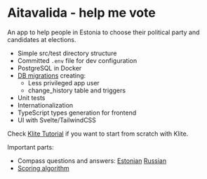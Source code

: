 # Aitavalida - help me vote

An app to help people in Estonia to choose their political party and candidates at elections.

* Simple src/test directory structure
* Committed `.env` file for dev configuration
* PostgreSQL in Docker
* [DB migrations](db) creating:
  * Less privileged app user
  * change_history table and triggers
* Unit tests
* Internationalization
* TypeScript types generation for frontend
* UI with Svelte/TailwindCSS

Check [Klite Tutorial](https://github.com/codeborne/klite/blob/main/TUTORIAL.md) if you want to start from scratch with Klite.

Important parts:
* Compass questions and answers: [Estonian](ui/i18n/et.json) [Russian](ui/i18n/ru.json)
* [Scoring algorithm](ui/src/pages/score.ts)
